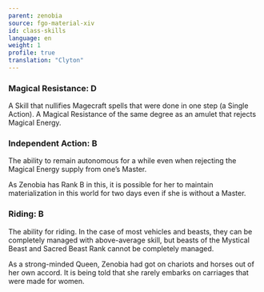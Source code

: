 ```yaml
---
parent: zenobia
source: fgo-material-xiv
id: class-skills
language: en
weight: 1
profile: true
translation: "Clyton"
---
```


### Magical Resistance: D

A Skill that nullifies Magecraft spells that were done in one step (a Single Action). A Magical Resistance of the same degree as an amulet that rejects Magical Energy.

### Independent Action: B

The ability to remain autonomous for a while even when rejecting the Magical Energy supply from one’s Master.

As Zenobia has Rank B in this, it is possible for her to maintain materialization in this world for two days even if she is without a Master.

### Riding: B

The ability for riding. In the case of most vehicles and beasts, they can be completely managed with above-average skill, but beasts of the Mystical Beast and Sacred Beast Rank cannot be completely managed.

As a strong-minded Queen, Zenobia had got on chariots and horses out of her own accord. It is being told that she rarely embarks on carriages that were made for women.
